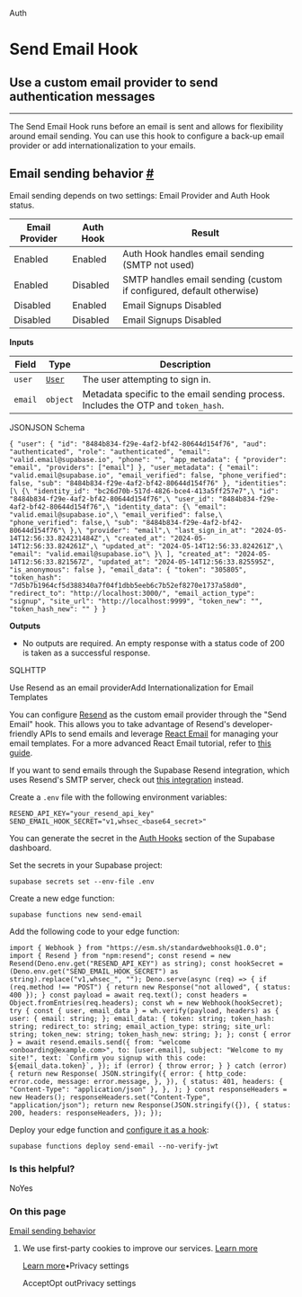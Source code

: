 Auth

# Send Email Hook

## Use a custom email provider to send authentication messages

* * *

The Send Email Hook runs before an email is sent and allows for flexibility around email sending. You can use this hook to configure a back-up email provider or add internationalization to your emails.

## Email sending behavior [\#](https://supabase.com/docs/guides/auth/auth-hooks/send-email-hook\#email-sending-behavior)

Email sending depends on two settings: Email Provider and Auth Hook status.

| Email Provider | Auth Hook | Result |
| --- | --- | --- |
| Enabled | Enabled | Auth Hook handles email sending (SMTP not used) |
| Enabled | Disabled | SMTP handles email sending (custom if configured, default otherwise) |
| Disabled | Enabled | Email Signups Disabled |
| Disabled | Disabled | Email Signups Disabled |

**Inputs**

| Field | Type | Description |
| --- | --- | --- |
| `user` | [`User`](https://supabase.com/docs/guides/auth/users#the-user-object) | The user attempting to sign in. |
| `email` | `object` | Metadata specific to the email sending process. Includes the OTP and `token_hash`. |

JSONJSON Schema

`
{
"user": {
    "id": "8484b834-f29e-4af2-bf42-80644d154f76",
    "aud": "authenticated",
    "role": "authenticated",
    "email": "valid.email@supabase.io",
    "phone": "",
    "app_metadata": {
      "provider": "email",
      "providers": ["email"]
    },
    "user_metadata": {
      "email": "valid.email@supabase.io",
      "email_verified": false,
      "phone_verified": false,
      "sub": "8484b834-f29e-4af2-bf42-80644d154f76"
    },
    "identities": [\
      {\
        "identity_id": "bc26d70b-517d-4826-bce4-413a5ff257e7",\
        "id": "8484b834-f29e-4af2-bf42-80644d154f76",\
        "user_id": "8484b834-f29e-4af2-bf42-80644d154f76",\
        "identity_data": {\
          "email": "valid.email@supabase.io",\
          "email_verified": false,\
          "phone_verified": false,\
          "sub": "8484b834-f29e-4af2-bf42-80644d154f76"\
        },\
        "provider": "email",\
        "last_sign_in_at": "2024-05-14T12:56:33.824231484Z",\
        "created_at": "2024-05-14T12:56:33.824261Z",\
        "updated_at": "2024-05-14T12:56:33.824261Z",\
        "email": "valid.email@supabase.io"\
      }\
    ],
    "created_at": "2024-05-14T12:56:33.821567Z",
    "updated_at": "2024-05-14T12:56:33.825595Z",
    "is_anonymous": false
},
"email_data": {
    "token": "305805",
    "token_hash": "7d5b7b1964cf5d388340a7f04f1dbb5eeb6c7b52ef8270e1737a58d0",
    "redirect_to": "http://localhost:3000/",
    "email_action_type": "signup",
    "site_url": "http://localhost:9999",
    "token_new": "",
    "token_hash_new": ""
}
}
`

**Outputs**

- No outputs are required. An empty response with a status code of 200 is taken as a successful response.

SQLHTTP

Use Resend as an email providerAdd Internationalization for Email Templates

You can configure [Resend](https://resend.com/) as the custom email provider through the "Send Email" hook. This allows you to take advantage of Resend's developer-friendly APIs to send emails and leverage [React Email](https://react.email/) for managing your email templates. For a more advanced React Email tutorial, refer to [this guide](https://supabase.com/docs/guides/functions/examples/auth-send-email-hook-react-email-resend).

If you want to send emails through the Supabase Resend integration, which uses Resend's SMTP server, check out [this integration](https://supabase.com/partners/integrations/resend) instead.

Create a `.env` file with the following environment variables:

`
RESEND_API_KEY="your_resend_api_key"
SEND_EMAIL_HOOK_SECRET="v1,whsec_<base64_secret>"
`

You can generate the secret in the [Auth Hooks](https://supabase.com/dashboard/project/_/auth/hooks) section of the Supabase dashboard.

Set the secrets in your Supabase project:

`
supabase secrets set --env-file .env
`

Create a new edge function:

`
supabase functions new send-email
`

Add the following code to your edge function:

``
import { Webhook } from "https://esm.sh/standardwebhooks@1.0.0";
import { Resend } from "npm:resend";
const resend = new Resend(Deno.env.get("RESEND_API_KEY") as string);
const hookSecret = (Deno.env.get("SEND_EMAIL_HOOK_SECRET") as string).replace("v1,whsec_", "");
Deno.serve(async (req) => {
if (req.method !== "POST") {
    return new Response("not allowed", { status: 400 });
}
const payload = await req.text();
const headers = Object.fromEntries(req.headers);
const wh = new Webhook(hookSecret);
try {
    const { user, email_data } = wh.verify(payload, headers) as {
      user: {
        email: string;
      };
      email_data: {
        token: string;
        token_hash: string;
        redirect_to: string;
        email_action_type: string;
        site_url: string;
        token_new: string;
        token_hash_new: string;
      };
    };
    const { error } = await resend.emails.send({
      from: "welcome <onboarding@example.com>",
      to: [user.email],
      subject: "Welcome to my site!",
      text: `Confirm you signup with this code: ${email_data.token}`,
    });
    if (error) {
      throw error;
    }
} catch (error) {
    return new Response(
      JSON.stringify({
        error: {
          http_code: error.code,
          message: error.message,
        },
      }),
      {
        status: 401,
        headers: { "Content-Type": "application/json" },
      },
    );
}
const responseHeaders = new Headers();
responseHeaders.set("Content-Type", "application/json");
return new Response(JSON.stringify({}), {
    status: 200,
    headers: responseHeaders,
});
});
``

Deploy your edge function and [configure it as a hook](https://supabase.com/dashboard/project/_/auth/hooks):

`
supabase functions deploy send-email --no-verify-jwt
`

### Is this helpful?

NoYes

### On this page

[Email sending behavior](https://supabase.com/docs/guides/auth/auth-hooks/send-email-hook#email-sending-behavior)

1. We use first-party cookies to improve our services. [Learn more](https://supabase.com/privacy#8-cookies-and-similar-technologies-used-on-our-european-services)



   [Learn more](https://supabase.com/privacy#8-cookies-and-similar-technologies-used-on-our-european-services)•Privacy settings





   AcceptOpt outPrivacy settings